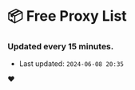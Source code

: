 # :package: Free Proxy List
### Updated every 15 minutes.

- Last updated: `2024-06-08 20:35`

:heart:
